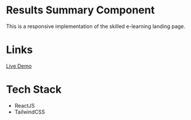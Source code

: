 # Results Summary Component

This is a responsive implementation of the skilled e-learning landing page.

# Links

[Live Demo](https://skilled-e-learning-0000.netlify.app)

# Tech Stack

- ReactJS
- TailwindCSS
